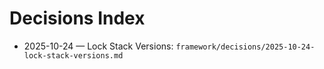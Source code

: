 # Decisions Index

- 2025-10-24 — Lock Stack Versions: `framework/decisions/2025-10-24-lock-stack-versions.md`

